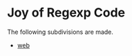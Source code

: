 Joy of Regexp Code
==================

The following subdivisions are made.

* [web][]

[web]: https://github.com/dvberkel/joy-of-regexps/tree/master/code/web